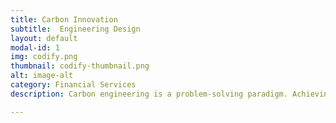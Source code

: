 ```yaml
---
title: Carbon Innovation 
subtitle:  Engineering Design
layout: default
modal-id: 1
img: codify.png
thumbnail: codify-thumbnail.png
alt: image-alt
category: Financial Services
description: Carbon engineering is a problem-solving paradigm. Achieving Net Zero Carbon involves pioneering next-gen breakthroughs, whilst also helping others who need more solutions for the transformation. 

---
```

